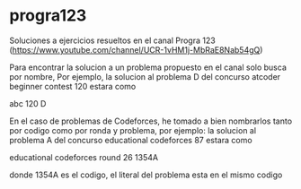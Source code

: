 # progra123
Soluciones a ejercicios resueltos en el canal Progra 123 (https://www.youtube.com/channel/UCR-1vHM1j-MbRaE8Nab54gQ)

Para encontrar la solucion a un problema propuesto en el canal solo busca por nombre, 
Por ejemplo, 
la solucion al problema D del concurso atcoder beginner contest 120 estara como

abc 120 D

En el caso de problemas de Codeforces, he tomado a bien nombrarlos
tanto por codigo como por ronda y problema, por ejemplo:
la solucion al problema A del concurso educational codeforces 87 estara como

educational codeforces round 26 1354A

donde 1354A es el codigo, el literal del problema esta en el mismo codigo

